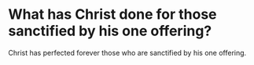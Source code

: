 # What has Christ done for those sanctified by his one offering?

Christ has perfected forever those who are sanctified by his one offering.
